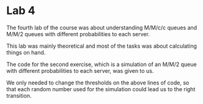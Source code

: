 # Lab 4

The fourth lab of the course was about understanding M/M/c/c queues and M/M/2 queues with different probabilities to each server.

This lab was mainly theoretical and most of the tasks was about calculating things on hand.

The code for the second exercise, which is a simulation of an M/M/2 queue with different probabilities to each server, was given to us. 

We only needed to change the thresholds on the above lines of code, so that each random number used for the simulation could lead us to the right transition.


